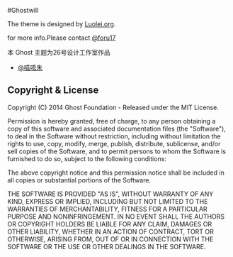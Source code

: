#Ghostwill

The theme is designed by [Luolei.org](http://luolei.org).

for more info.Please contact [@foru17](http://twitter.com/foru17)

本 Ghost 主题为26号设计工作室作品

* [@嗞唔朱](https://betterzzx.com)


## Copyright & License

Copyright (C) 2014 Ghost Foundation - Released under the MIT License.

Permission is hereby granted, free of charge, to any person obtaining a copy of this software and associated documentation files (the "Software"), to deal in the Software without restriction, including without limitation the rights to use, copy, modify, merge, publish, distribute, sublicense, and/or sell copies of the Software, and to permit persons to whom the Software is furnished to do so, subject to the following conditions:

The above copyright notice and this permission notice shall be included in all copies or substantial portions of the Software.

THE SOFTWARE IS PROVIDED "AS IS", WITHOUT WARRANTY OF ANY KIND, EXPRESS OR IMPLIED, INCLUDING BUT NOT LIMITED TO THE WARRANTIES OF MERCHANTABILITY, FITNESS FOR A PARTICULAR PURPOSE AND
NONINFRINGEMENT. IN NO EVENT SHALL THE AUTHORS OR COPYRIGHT HOLDERS BE LIABLE FOR ANY CLAIM, DAMAGES OR OTHER LIABILITY, WHETHER IN AN ACTION OF CONTRACT, TORT OR OTHERWISE, ARISING FROM, OUT OF OR IN CONNECTION WITH THE SOFTWARE OR THE USE OR OTHER DEALINGS IN THE SOFTWARE.
